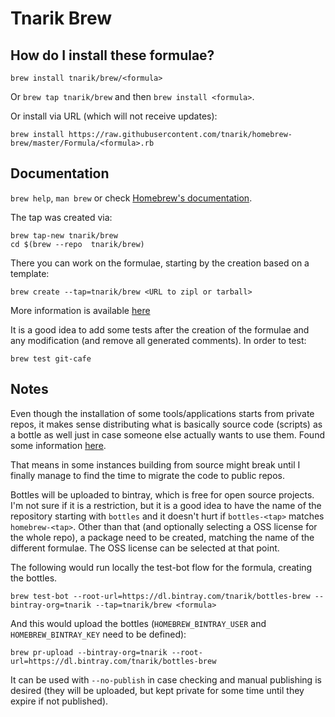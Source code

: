 # Tnarik Brew

## How do I install these formulae?
`brew install tnarik/brew/<formula>`

Or `brew tap tnarik/brew` and then `brew install <formula>`.

Or install via URL (which will not receive updates):

```
brew install https://raw.githubusercontent.com/tnarik/homebrew-brew/master/Formula/<formula>.rb
```

## Documentation
`brew help`, `man brew` or check [Homebrew's documentation](https://docs.brew.sh).


The tap was created via:

```
brew tap-new tnarik/brew
cd $(brew --repo  tnarik/brew)
```

There you can work on the formulae, starting by the creation based on a template:

```
brew create --tap=tnarik/brew <URL to zipl or tarball>
```

More information is available [here](https://docs.brew.sh/Formula-Cookbook)

It is a good idea to add some tests after the creation of the formulae and any modification (and remove all generated comments). In order to test:

```
brew test git-cafe
```

## Notes
Even though the installation of some tools/applications starts from private repos, it makes sense distributing what is basically source code (scripts) as a bottle as well just in case someone else actually wants to use them. Found some information [here](https://jonathanchang.org/blog/maintain-your-own-homebrew-repository-with-binary-bottles/).

That means in some instances building from source might break until I finally manage to find the time to migrate the code to public repos.

Bottles will be uploaded to bintray, which is free for open source projects. I'm not sure if it is a restriction, but it is a good idea to have the name of the repository starting with `bottles` and it doesn't hurt if `bottles-<tap>` matches `homebrew-<tap>`.
Other than that (and optionally selecting a OSS license for the whole repo), a package need to be created, matching the name of the different formulae. The OSS license can be selected at that point.

The following would run locally the test-bot flow for the formula, creating the bottles.

```
brew test-bot --root-url=https://dl.bintray.com/tnarik/bottles-brew --bintray-org=tnarik --tap=tnarik/brew <formula>
```

And this would upload the bottles (`HOMEBREW_BINTRAY_USER` and `HOMEBREW_BINTRAY_KEY` need to be defined):

```
brew pr-upload --bintray-org=tnarik --root-url=https://dl.bintray.com/tnarik/bottles-brew
```

It can be used with `--no-publish` in case checking and manual publishing is desired (they will be uploaded, but kept private for some time until they expire if not published).

